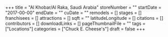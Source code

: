 +++
title = "Al Khobar/Al Raka, Saudi Arabia"
storeNumber = ""
startDate = "2017-00-00"
endDate = ""
cuDate = ""
remodels = []
stages = []
franchisees = []
attractions = []
sqft = ""
latitudeLongitude = []
citations = []
contributors = []
downloadLinks = []
pageThumbnailFile = ""
tags = ["Locations"]
categories = ["Chuck E. Cheese's"]
draft = false
+++
